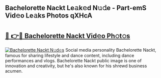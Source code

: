 ## Bachelorette Nackt Le𝚊k𝚎d N𝚞𝚍e - Part-emS Vid𝚎o Le𝚊ks Photos qXHcA

# <h2><a href="http://fb8atr.evod.top/?m=Bachelorette+Nackt">🔗 👉🔴 Bachelorette Nackt Vid𝚎o Ph𝚘t𝚘s</a></h2>

[![Bachelorette Nackt N𝚞d𝚎s](https://i.imgur.com/8V9OHl7.gif)](http://fb8atr.evod.top/?m=Bachelorette+Nackt)
Social media personality Bachelorette Nackt, famous for sharing lifestyle and dance content, including dance performances and vlogs. Bachelorette Nackt public image is one of innovation and creativity, but he's also known for his shrewd business acumen. 
